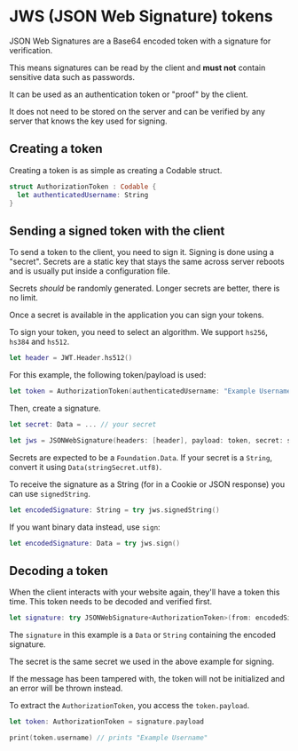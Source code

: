 # JWS (JSON Web Signature) tokens

JSON Web Signatures are a Base64 encoded token with a signature for verification.

This means signatures can be read by the client and **must not** contain sensitive data such as passwords.

It can be used as an authentication token or "proof" by the client.

It does not need to be stored on the server and can be verified by any server that knows the key used for signing.

## Creating a token

Creating a token is as simple as creating a Codable struct.

```swift
struct AuthorizationToken : Codable {
  let authenticatedUsername: String
}
```

## Sending a signed token with the client

To send a token to the client, you need to sign it. Signing is done using a "secret". Secrets are a static key that stays the same across server reboots and is usually put inside a configuration file.

Secrets _should_ be randomly generated. Longer secrets are better, there is no limit.

Once a secret is available in the application you can sign your tokens.

To sign your token, you need to select an algorithm. We support `hs256`, `hs384` and `hs512`.

```swift
let header = JWT.Header.hs512()
```

For this example, the following token/payload is used:

```swift
let token = AuthorizationToken(authenticatedUsername: "Example Username")
```

Then, create a signature.

```swift
let secret: Data = ... // your secret

let jws = JSONWebSignature(headers: [header], payload: token, secret: secret)
```

Secrets are expected to be a `Foundation.Data`. If your secret is a `String`, convert it using `Data(stringSecret.utf8)`.

To receive the signature as a String (for in a Cookie or JSON response) you can use `signedString`.

```swift
let encodedSignature: String = try jws.signedString()
```

If you want binary data instead, use `sign`:

```swift
let encodedSignature: Data = try jws.sign()
```

## Decoding a token

When the client interacts with your website again, they'll have a token this time. This token needs to be decoded and verified first.

```swift
let signature: try JSONWebSignature<AuthorizationToken>(from: encodedSignature, verifyingWith: secret)
```

The `signature` in this example is a `Data` or `String` containing the encoded signature.

The secret is the same secret we used in the above example for signing.

If the message has been tampered with, the token will not be initialized and an error will be thrown instead.

To extract the `AuthorizationToken`, you access the `token.payload`.

```swift
let token: AuthorizationToken = signature.payload

print(token.username) // prints "Example Username"
```
